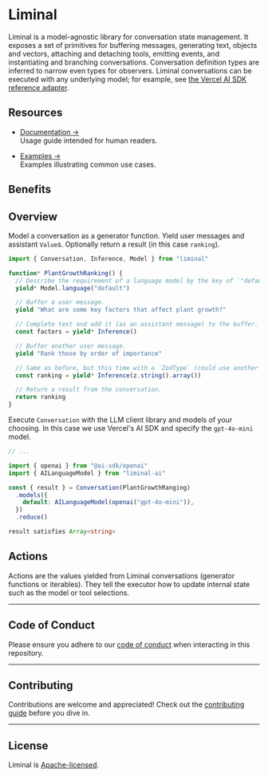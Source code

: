 # Liminal

Liminal is a model-agnostic library for conversation state management. It
exposes a set of primitives for buffering messages, generating text, objects and
vectors, attaching and detaching tools, emitting events, and instantiating and
branching conversations. Conversation definition types are inferred to narrow
even types for observers. Liminal conversations can be executed with any
underlying model; for example, see
[the Vercel AI SDK reference adapter](./packages/ai/README.md).

## Resources

- [Documentation &rarr;](https://liminal.land)<br />Usage guide intended for
  human readers.

<!-- - [llms.txt &rarr;](./llms.txt)<br />Chunks of truth to be fed into LLMs. -->

- [Examples &rarr;](https://liminal.land/examples)<br />Examples illustrating
  common use cases.

## Benefits

<!-- - [Decouple Models From Conversations &rarr;](./why/decoupling_models_from_conversations.md)<br />Ensure
  conversations can be executed with any provider/model.
- [Message Buffer Management &rarr;](./why/message_buffer_management.md)<br />Intuitive
  conventions-based approach to managing message buffers.
- [Observing Execution &rarr;](./why/observing_execution.md)<br />Handle receive
  key events within the conversation and its descendants.
- [Static Type Inference &rarr;](./why/static_type_inference.md)<br />TRPC-style
  type inference of conversation events.
- [Eliminating Boilerplate &rarr;](./why/eliminating_boilerplate.md)<br />Avoid
  redundancies of requesting completions and embeddings. -->

## Overview

Model a conversation as a generator function. Yield user messages and assistant
`Value`s. Optionally return a result (in this case `ranking`).

```ts
import { Conversation, Inference, Model } from "liminal"

function* PlantGrowthRanking() {
  // Describe the requirement of a language model by the key of `"default"`.
  yield* Model.language("default")

  // Buffer a user message.
  yield "What are some key factors that affect plant growth?"

  // Complete text and add it (as an assistant message) to the buffer.
  const factors = yield* Inference()

  // Buffer another user message.
  yield "Rank those by order of importance"

  // Same as before, but this time with a `ZodType` (could use another Standard Schema type).
  const ranking = yield* Inference(z.string().array())

  // Return a result from the conversation.
  return ranking
}
```

Execute `Conversation` with the LLM client library and models of your choosing.
In this case we use Vercel's AI SDK and specify the `gpt-4o-mini` model.

```ts
// ...

import { openai } from "@ai-sdk/openai"
import { AILanguageModel } from "liminal-ai"

const { result } = Conversation(PlantGrowthRanging)
  .models({
    default: AILanguageModel(openai("gpt-4o-mini")),
  })
  .reduce()

result satisfies Array<string>
```

## Actions

Actions are the values yielded from Liminal conversations (generator functions
or iterables). They tell the executor how to update internal state such as the
model or tool selections.

---

## **Code of Conduct**

Please ensure you adhere to our [code of conduct](CODE_OF_CONDUCT.md) when
interacting in this repository.

---

## **Contributing**

Contributions are welcome and appreciated! Check out the
[contributing guide](CONTRIBUTING.md) before you dive in.

---

## **License**

Liminal is [Apache-licensed](LICENSE).

